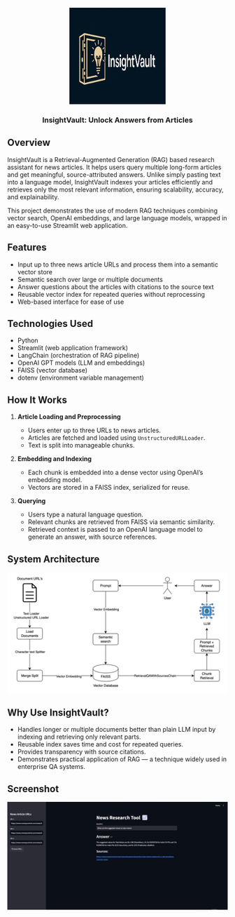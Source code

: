 <p align="center">
  <img src="https://github.com/dhruvakashyap73/InsightVault/blob/main/Photos/Logo-InsightVault.png" alt="Logo" width="220" height="220">
</p>

<h3 align="center"><strong>InsightVault: Unlock Answers from Articles</strong></h3>

## Overview
InsightVault is a Retrieval-Augmented Generation (RAG) based research assistant for news articles. It helps users query multiple long-form articles and get meaningful, source-attributed answers. Unlike simply pasting text into a language model, InsightVault indexes your articles efficiently and retrieves only the most relevant information, ensuring scalability, accuracy, and explainability.

This project demonstrates the use of modern RAG techniques combining vector search, OpenAI embeddings, and large language models, wrapped in an easy-to-use Streamlit web application.

## Features
- Input up to three news article URLs and process them into a semantic vector store
- Semantic search over large or multiple documents
- Answer questions about the articles with citations to the source text
- Reusable vector index for repeated queries without reprocessing
- Web-based interface for ease of use

## Technologies Used
- Python
- Streamlit (web application framework)
- LangChain (orchestration of RAG pipeline)
- OpenAI GPT models (LLM and embeddings)
- FAISS (vector database)
- dotenv (environment variable management)

## How It Works
1. **Article Loading and Preprocessing**
   - Users enter up to three URLs to news articles.
   - Articles are fetched and loaded using `UnstructuredURLLoader`.
   - Text is split into manageable chunks.

2. **Embedding and Indexing**
   - Each chunk is embedded into a dense vector using OpenAI’s embedding model.
   - Vectors are stored in a FAISS index, serialized for reuse.

3. **Querying**
   - Users type a natural language question.
   - Relevant chunks are retrieved from FAISS via semantic similarity.
   - Retrieved context is passed to an OpenAI language model to generate an answer, with source references.
  
## System Architecture

![System Architecture](https://github.com/dhruvakashyap73/InsightVault/blob/main/Photos/Photo4.png)

## Why Use InsightVault?
- Handles longer or multiple documents better than plain LLM input by indexing and retrieving only relevant parts.
- Reusable index saves time and cost for repeated queries.
- Provides transparency with source citations.
- Demonstrates practical application of RAG — a technique widely used in enterprise QA systems.

## Screenshot

![Dashboard](https://github.com/dhruvakashyap73/InsightVault/blob/main/Photos/Photo1.png)


